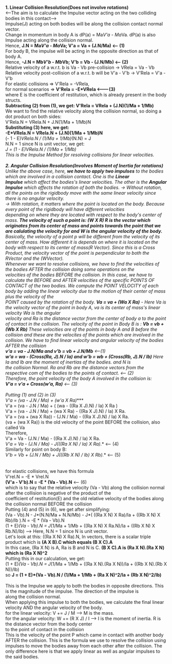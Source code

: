  **1. Linear Collision Resolution(Does not involve rotations)** <br>
<--The aim is to calculate the Impulse vector acting on the two colliding bodies in this contact--> <br>
Impulse(J) acting on both bodies will be along the collision contact normal vector. <br>
Change in momentum in body A is dP(a) = Ma*V'a - Ma*Va. dP(a) is also Impulse acting along the collision normal. <br>
Hence,  **J.N = Ma*V'a - Ma*Va; V'a = Va + (J.N/Ma) <-- (1)** <br>
For body B, the impulse will be acting in the opposite direction as that of body A. <br>
Hence, **-J.N = Mb*V'b - Mb*Vb; V'b = Vb - (J.N/Mb) <-- (2)** <br>
Relative velocity of a w.r.t. b is Va - Vb pre-collision -> VRela = Va - Vb <br>
Relative velocity post-collision of a w.r.t. b will be V'a - V'b -> V'Rela = V'a - V'b <br>
For elastic collisions => V'Rela = -VRela, <br>
for normal scenarios => **V'Rela = -E*VRela <---(3)** <br>
where E is the coefficient of restitution, which is already present in the body structs. <br>
**Subtracting (2) from (1), we get: V'Rela = VRela + (J.N)(1/Ma + 1/Mb)** <br>
We want to find the relative velocity along the collision normal, so doing a dot product on both sides: <br>
V'Rela.N = VRela.N + J.N(1/Ma + 1/Mb)N <br>
**Substituting (3) here, we get:** <br>
**-E*VRela.N = VRela.N + (J.N)(1/Ma + 1/Mb)N** <br>
(- 1 - E)*VRela.N / (1/Ma + 1/Mb)*(N.N) = J <br>
N.N = 1 since N is unit vector, we get: <br>
**J = (1 - E)*VRela.N / (1/Ma + 1/Mb)** <br>
This is the Impulse Method for resolving collisions for linear velocities. <br>
 <br>
**2. Angular Collision Resolution(Involves Moment of Inertia for rotations)** <br>
Unlike the above case, here, **we have to apply two impulses** to the bodies which are involved in a collision contact. One is the **Linear  <br>Impulse** which affect the bodies's linear velocities. The other is the **Angular Impulse** which affects the rotation of both the bodies.
-> Without rotation, all the points on the rigidbody move with the same linear velocity since there is no angular velocity. <br>
-> With rotation, it matters where the point is located on the body. Because every point of the rigidbody will have different velocities  <br>depending on where they are located with respect to the body's center of mass. **The velocity of such a point is: (W X R) R is the vector which originates from its center of mass and points towards the point that we are calulating the velocity for and W is the angular velocity of the body.** Basically, the velocity of a point p will be different from the velocity of its center of mass. How different it is depends on where it is located on the body with respect to its center of mass(R Vector). Since this is a Cross Product, the velocity vector of the point is perpendicular to both the RVector and the (WVector).
 <br>
Whenever we want to resolve collisions, we have to find the velocities of the bodies AFTER the collision doing some operations on the  <br>velocities of the bodies BEFORE the collision. In this case, we have to calculate the BEFORE and AFTER velocities of the specific POINTS OF CONTACT of the two bodies.
We compute the POINT VELOCITY of each body by adding the linear velocity due to the motion of their center of mass plus the velocity of the  <br>POINT caused by the rotation of the body.
**Va = va + (Wa X Ra)** - Here Va is the velocity vector of the point in body A, va is its center of mass's linear velocity Wa is the angular  <br>velocity and Ra is the distance vector from the center of body a to the point of contact in the collision. The velocity of the point in Body B is : **Vb = vb + (Wb X Rb)** These velocities are of the points in body A and B before the collision and these are the velocites of the points which are involved in the collision.
We have to find linear velocity and angular velocity of the bodies AFTER the collision <br>
**v'a = va - J.N/Ma and v'b = vb + J.N/Mb** <--(1) <br>
**w'a = wa - (Cross(Ra, J).N / Ia) and w'b = wb + (Cross(Rb, J).N / Ib)** Here Ia and Ib are the moment of inertias of the bodies. and N is  <br>the collision Normal. Ra and Rb are the distance vectors from the respective com of the bodies to the points of contact. <-- (2)
 <br>
Therefore, the point velocity of the body A involved in the collision is: <br>
**V'a = v'a + Cross(w'a, Ra)** <-- (3) <br>
 <br>
Putting (1) and (2) in (3) <br>
V'a = (va - J.N / Ma) + (w'a X Ra)**** <br>
V'a = (va - J.N / Ma) + ( (wa - ((Ra X J).N) / Ia) X Ra ) <br>
V'a = (va - J.N / Ma) + (wa X Ra) - ((Ra X J).N) / Ia) X Ra. <br>
V'a = (va + (wa X Ra)) - (J.N / Ma) - ((Ra X J).N) / Ia) X Ra. <br>
(va + (wa X Ra)) is the old velocity of the point BEFORE the collision, also called Va <br>
Therefore, <br>
V'a = Va - (J.N / Ma) - ((Ra X J).N) / Ia) X Ra. <br>
**V'a = Va - (J.N / Ma) - J*(((Ra X N) / Ia) X Ra).** <-- (4) <br>
Similarly for point on body B: <br>
**V'b = Vb + (J.N / Mb) + J*(((Rb X N) / Ib) X Rb).** <-- (5) <br>
 <br>
 <br>
for elastic collisions, we have this formula <br>
V'rel.N = -E * Vrel.N <br>
**(V'a - V'b).N = -E * (Va - Vb).N** <-- (6) <br>
which is to say that the relative velocity (Va - Vb) along the collision normal after the collision is negative of the product of the  <br>coefficient of restitution(E) and the old relative velocity of the bodies along the collision normal BEFORE the collision
 <br>
Putting (4) and (5) in (6), we get after simplifying: <br>
(Va - Vb).N - J*(N.N/Ma + N.N/Mb) - J*( ((Ra X N) X Ra)/Ia + ((Rb X N) X Rb)/Ib ).N = -E * (Va - Vb).N <br>
(1 + E)*(Va - Vb).N = J*(1/Ma + 1/Mb + ((Ra X N) X Ra.N)/Ia + ((Rb X N) X Rb.N)/Ib) --> Here, N.N = 1 since N is unit vector. <br>
Let's look at this: ((Ra X N) X Ra).N, In vectors, there is a scalar triple product which is **(A X B).C which equals (B X C).A** <br>
In this case, (Ra X N) is A, Ra is B and N is C. **(B X C).A is (Ra X N).(Ra X N) which is (Ra X N)^2** <br>
Putting this in our calculation, we get: <br>
(1 + E)*(Va - Vb).N = J*(1/Ma + 1/Mb + ((Ra X N).(Ra X N))/Ia + ((Rb X N).(Rb X N))/Ib) <br>
so **J = (1 + E)*(Va - Vb).N / (1/Ma + 1/Mb + (Ra X N)^2/Ia + (Rb X N)^2/Ib)** <br>
 <br>
This is the Impulse we apply to both the bodies in opposite directions. This is the magnitude of the impulse. The direction of the impulse is  <br>along the collision normal.
 <br>
When applying this impulse to both the bodies, we calculate the final linear velocity AND the angular velocity of the body. <br>
for the linear velocity: V += J / M         --> M is the mass. <br>
for the angular velocity: W += (R X J) / I  --> I is the moment of inertia. R is the distance vector from the body center <br>
                                                to the point of contact in the collision <br>
This is the velocity of the point P which came in contact with another body AFTER the collision. This is the formula we use to resolve the  collision using impulses to move the bodies away from each other after the collision. The only difference here is that we apply linear as well as angular impulses to the said bodies.







